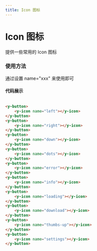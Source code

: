 ```yaml
---
title: Icon 图标
---
```


# Icon 图标

提供一些常用的 Icon 图标

### 使用方法

通过设置 name="xxx" 来使用即可

<ClientOnly>
<y-icon></y-icon>
</ClientOnly>


#### 代码展示

```html

<y-button>
	<y-icon name="left"></y-icon>
</y-button>
<y-button>
	<y-icon name="right"></y-icon>
</y-button>
<y-button>
	<y-icon name="down"></y-icon>
</y-button>
<y-button>
	<y-icon name="dots"></y-icon>
</y-button>
<y-button>
	<y-icon name="error"></y-icon>
</y-button>
<y-button>
	<y-icon name="info"></y-icon>
</y-button>
<y-button>
	<y-icon name="loading"></y-icon>
</y-button>
<y-button>
	<y-icon name="download"></y-icon>
</y-button>
<y-button>
	<y-icon name="thumbs-up"></y-icon>
</y-button>
<y-button>
	<y-icon name="settings"></y-icon>
</y-button>
```